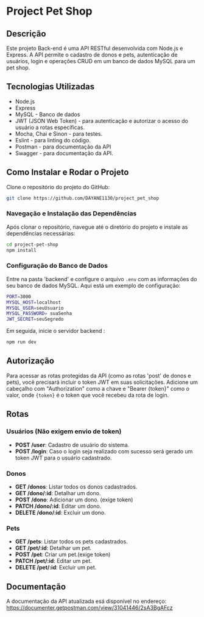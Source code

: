 # Project Pet Shop

## Descrição

Este projeto Back-end é uma API RESTful desenvolvida com Node.js e Express. A API permite o cadastro de donos e pets, autenticação de usuários, login e operações CRUD em um banco de dados MySQL para um pet shop.

## Tecnologias Utilizadas

- Node.js
- Express
- MySQL - Banco de dados
- JWT (JSON Web Token) - para autenticação e autorizar o acesso do usuário a rotas específicas.
- Mocha, Chai e Sinon - para testes.
- Eslint - para linting do código.
- Postman - para documentação da API
- Swagger - para documentação da API.

## Como Instalar e Rodar o Projeto

Clone o repositório do projeto do GitHub:

```bash 
git clone https://github.com/DAYANE1130/project_pet_shop
```

### Navegação e Instalação das Dependências

Após clonar o repositório, navegue até o diretório do projeto e instale as dependências necessárias:


```bash 
cd project-pet-shop 
npm install
```

### Configuração do Banco de Dados

Entre na pasta 'backend' e configure o arquivo `.env` com as informações do seu banco de dados MySQL. Aqui está um exemplo de configuração:

```bash 
PORT=3000
MYSQL_HOST=localhost
MYSQL_USER=seuUsuario
MYSQL_PASSWORD= suaSenha
JWT_SECRET=seuSegredo
```



Em seguida, inicie o servidor backend :


```bash 
npm run dev
```



## Autorização

Para acessar as rotas protegidas da API (como as rotas 'post' de donos e pets), você precisará incluir o token JWT em suas solicitações. Adicione um cabeçalho com "Authorization" como a chave e "Bearer {token}" como o valor, onde `{token}` é o token que você recebeu da rota de login.

## Rotas

### Usuários (Não exigem envio de token)

- **POST /user**: Cadastro de usuário do sistema.
- **POST /login**: Caso o login seja realizado com sucesso será gerado um token JWT para o usuário cadastrado.

### Donos

- **GET /donos**: Listar todos os donos cadastrados.
- **GET /dono/:id**: Detalhar um dono.
- **POST /dono**: Adicionar um dono. (exige token)
- **PATCH /dono/:id**: Editar um dono.
- **DELETE /dono/:id**: Excluir um dono.

### Pets

- **GET /pets**: Listar todos os pets cadastrados.
- **GET /pet/:id**: Detalhar um pet.
- **POST /pet**: Criar um pet.(exige token)
- **PATCH /pet/:id**: Editar um pet.
- **DELETE /pet/:id**: Excluir um pet.

## Documentação

A documentação da API atualizada esá disponível no endereço: https://documenter.getpostman.com/view/31041446/2sA3BgAFcz

